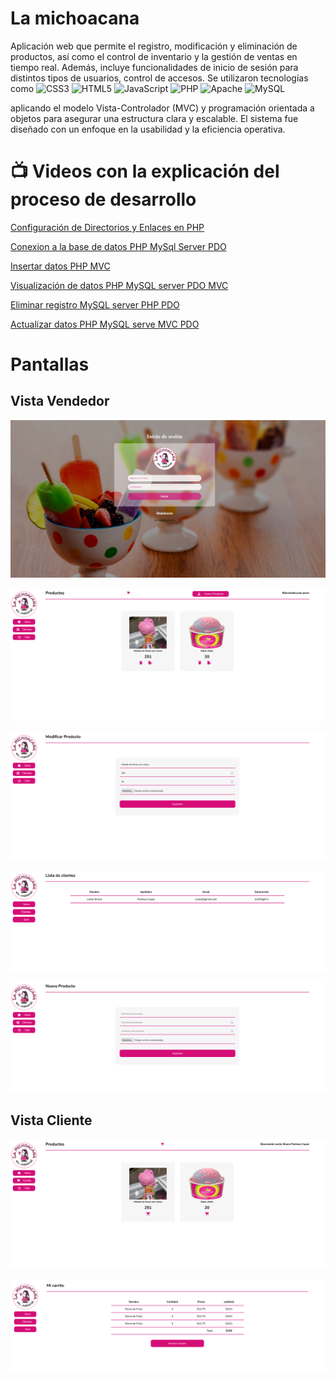 # La michoacana

Aplicación web que permite el registro, modificación y eliminación de productos, así como el control de inventario y la gestión de ventas en tiempo real. Además, incluye funcionalidades de inicio de sesión para distintos tipos de usuarios, control de accesos.
Se utilizaron tecnologías como 
![CSS3](https://img.shields.io/badge/css3-%231572B6.svg?style=flat&logo=css3&logoColor=white) 
![HTML5](https://img.shields.io/badge/html5-%23E34F26.svg?style=flat&logo=html5&logoColor=white) 
![JavaScript](https://img.shields.io/badge/javascript-%23323330.svg?style=flat&logo=javascript&logoColor=%23F7DF1E)
![PHP](https://img.shields.io/badge/php-%23777BB4.svg?style=flat&logo=php&logoColor=white)
![Apache](https://img.shields.io/badge/apache-%23D42029.svg?style=flat&logo=apache&logoColor=white)
![MySQL](https://img.shields.io/badge/mysql-%2300000f.svg?style=flat&logo=mysql&logoColor=white)

aplicando el modelo Vista-Controlador (MVC) y programación orientada a objetos para asegurar una estructura clara y escalable. El sistema fue diseñado con un enfoque en la usabilidad y la eficiencia operativa.

# 📺 Videos con la explicación del proceso de desarrollo

[Configuración de Directorios y Enlaces en PHP](https://youtu.be/haNCMAyFWjQ)

[Conexion a la base de datos PHP MySql Server PDO](https://youtu.be/eX8R5HG8slU)

[Insertar datos PHP MVC](https://youtu.be/ny0Qf73tm-o)

[Visualización de datos PHP MySQL server PDO MVC](https://youtu.be/pIaXw_XPbA8)

[Eliminar registro MySQL server PHP PDO](https://youtu.be/nxc9uVgbzuo)

[Actualizar datos PHP MySQL serve MVC PDO](https://youtu.be/nn8M5gm27Q0)


# Pantallas
## Vista Vendedor

![inicio](capturas/1.png)

![inicio](capturas/2.png)

![inicio](capturas/3.png)

![inicio](capturas/4.png)

![inicio](capturas/5.png)

## Vista Cliente

![inicio](capturas/6.png)

![inicio](capturas/7.png)
